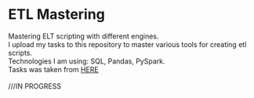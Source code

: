 # ETL Mastering
Mastering ELT scripting with different engines. <br>
I upload my tasks to this repository to master various tools for creating etl scripts. <br>
Technologies I am using: SQL, Pandas, PySpark.<br>
Tasks was taken from [HERE](https://advancedsqlpuzzles.com/) <br>
<br>
///IN PROGRESS
